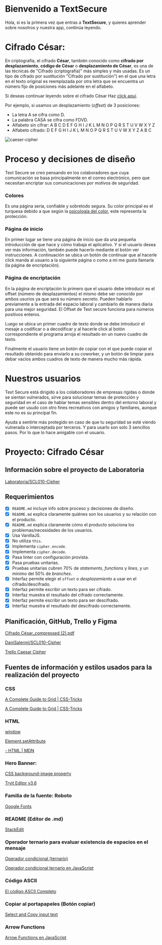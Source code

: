 # Bienvenido a TextSecure

Hola, si es la primera vez que entras a **TextSecure**, y quieres aprender sobre nosotros y nuestra app, continúa leyendo.

# Cifrado César:

En criptografía, el cifrado **César**, también conocido como **cifrado por desplazamiento**, **código de César** o **desplazamiento de César**, es una de las técnicas de "Cifrado (criptografía)" más simples y más usadas. Es un tipo de cifrado por sustitución "Cifrado por sustitución") en el que una letra en el texto original es reemplazada por otra letra que se encuentra un número fijo de posiciones más adelante en el alfabeto.

Si deseas continuar leyendo sobre el cifrado César Haz [click aquí](https://en.wikipedia.org/wiki/Caesar_cipher).

Por ejemplo, si usamos un desplazamiento (_offset_) de 3 posiciones:

- La letra A se cifra como D.
- La palabra CASA se cifra como FDVD.
- Alfabeto sin cifrar: A B C D E F G H I J K L M N O P Q R S T U V W X Y Z
- Alfabeto cifrado: D E F G H I J K L M N O P Q R S T U V W X Y Z A B C

![caeser-cipher](https://upload.wikimedia.org/wikipedia/commons/thumb/2/2b/Caesar3.svg/2000px-Caesar3.svg.png)

# Proceso y decisiones de diseño

Text Secure se creó pensando en los colaboradores que cuya comunicación se basa principalmente en el correo electrónico, pero que necesitan encriptar sus comunicaciones por motivos de seguridad.

### Colores

Es una página seria, confiable y sobretodo segura. Su color principal es el turquesa debido a que según la [psicología del color](http://www.psicologiadelcolor.es/project/psicologia-del-color-azul-turquesa/), este representa la protección.

### Página de inicio

En primer lugar se tiene una página de inicio que da una pequeña introducción de que hace y cómo trabaja el aplicativo. Y si el usuario desea ver más información, también puede hacerlo mediante el botón ver instrucciones. A continuación se ubica un botón de continuar que al hacerle click manda al usuario a la siguiente página o como a mi me gusta llamarla (la página de encriptación).

### Página de encriptación

En la página de encriptación lo primero que el usuario debe introducir es el offset (número de desplazamientos) el mismo debe ser conocido por ambos usurios ya que será su número secreto. Pueden hablarlo previamente a la entrada del espacio laboral y cambiarlo de manera diaria para una mejor seguridad.
El Offset de Text secure funciona para números positivos enteros.

Luego se ubica un primer cuadro de texto donde se debe introducir el mesaje a codificar o a decodificar y al hacerle click al botón correspondiente el programa arroja el resultado en un nuevo cuadro de texto.

Finalmente el usuario tiene un botón de copiar con el que puede copiar el resultado obtenido para enviarlo a su coworker, y un botón de limpiar para debar vacíos ambos cuadros de texto de manera mucho más rápida.

# Nuestros usuarios

Text Secure está dirigido a los colaboradores de empresas rígidas o donde se sientan vulnerados, sirve para solucionar temas de protección y seguridad en el caso de hablar temas sensibles dentro del entorno laboral y puede ser usudo con otro fines recreativos con amigos y familiares, aunque este no es su principal fin.

Ayuda a sentirte más protegido en caso de que tu seguridad se esté viendo vulnerada o interceptada por terceros. Y para usarlo son solo 3 sencillos pasos. Por lo que lo hace amigable con el usuario.

# Proyecto: Cifrado César

## Información sobre el proyecto de Laboratoria

[Laboratoria/SCL010-Cipher](https://github.com/Laboratoria/SCL010-Cipher)

## Requerimientos

- [x] `README.md` incluye info sobre proceso y decisiones de diseño.
- [x] `README.md` explica claramente quiénes son los usuarios y su relación con el producto.
- [x] `README.md` explica claramente cómo el producto soluciona los problemas/necesidades de los usuarios.
- [x] Usa VanillaJS.
- [x] No utiliza `this`.
- [x] Implementa `cipher.encode`.
- [x] Implementa `cipher.decode`.
- [x] Pasa linter con configuración provista.
- [x] Pasa pruebas unitarias.
- [x] Pruebas unitarias cubren 70% de _statements_, _functions_ y _lines_, y un mínimo del 50% de _branches_.
- [x] Interfaz permite elegir el `offset` o _desplazamiento_ a usar en el cifrado/descifrado.
- [x] Interfaz permite escribir un texto para ser cifrado.
- [x] Interfaz muestra el resultado del cifrado correctamente.
- [x] Interfaz permite escribir un texto para ser descifrado.
- [x] Interfaz muestra el resultado del descifrado correctamente.

## Planificación, GitHub, Trello y Figma

[Cifrado César_compressed (2).pdf](https://www.notion.so/12258bfbfee64a74a97092c1e4269325#e70c7ff0a18a4e189ab10da8bf66a943)

[DaniSalermi/SCL010-Cipher](https://github.com/DaniSalermi/SCL010-Cipher)

[Trello Caesar Cipher](https://trello.com/b/2CV9xp3K/proyecto-cifrado-c%C3%A9sar-daniela-salermi)

## Fuentes de información y estilos usados para la realización del proyecto

### CSS

[A Complete Guide to Grid | CSS-Tricks](https://css-tricks.com/snippets/css/complete-guide-grid/)

[A Complete Guide to Grid | CSS-Tricks](https://css-tricks.com/snippets/css/complete-guide-grid/)

### HTML

[window](https://developer.mozilla.org/es/docs/Web/API/Window)

[Element.setAttribute](https://developer.mozilla.org/es/docs/Web/API/Element/setAttribute)

[- HTML | MDN](https://developer.mozilla.org/es/docs/Web/HTML/Elemento/textarea)

### Hero Banner:

[CSS background-image property](https://www.w3schools.com/cssref/pr_background-image.asp)

[Tryit Editor v3.6](https://www.w3schools.com/cssref/tryit.asp?filename=trycss3_background_hero)

### Familia de la fuente: Roboto

[Google Fonts](https://fonts.google.com/?selection.family=Roboto)

### README (Editor de .md)

[StackEdit](https://stackedit.io/app#)

### Operador ternario para evaluar existencia de espacios en el mensaje

[Operador condicional (ternario)](https://developer.mozilla.org/es/docs/Web/JavaScript/Referencia/Operadores/Conditional_Operator)

[Operador condicional ternario en JavaScript](https://devcode.la/tutoriales/operador-ternario-javascript/)

### Código ASCII

[El código ASCII Completo](https://elcodigoascii.com.ar/)

### Copiar al portapapeles (Botón copiar)

[Select and Copy input text](https://stackoverflow.com/questions/36210862/select-and-copy-input-text-onclick)

### Arrow Functions

[Arrow Functions en JavaScript](https://ed.team/blog/arrow-functions-en-javascript)
